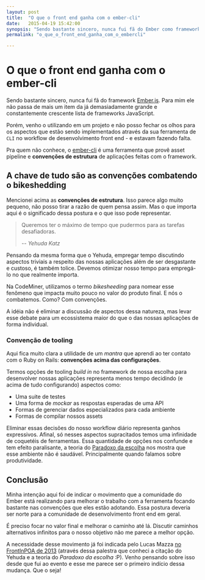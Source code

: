 ```yaml
---
layout: post
title:  "O que o front end ganha com o ember-cli"
date:   2015-04-19 15:42:00
synopsis: "Sendo bastante sincero, nunca fui fã do Ember como framework. Porém, não posso fechar os olhos para os interessantes impactos do ember-cli no workflow de desenvolvimento front end."
permalink: "o_que_o_front_end_ganha_com_o_embercli"

---
```


# O que o front end ganha com o ember-cli

Sendo bastante sincero, nunca fui fã do framework [Ember.js](http://emberjs.com/). Para mim ele não passa de mais um item da já demasiadamente grande e constantemente crescente lista de frameworks JavaScript.

Porém, venho o utilizando em um projeto e não posso fechar os olhos para os aspectos que estão sendo implementados através da sua ferramenta de `CLI` no workflow de desenvolvimento front end - e estavam fazendo falta.

Pra quem não conhece, o [ember-cli](http://www.ember-cli.com/) é uma ferramenta que provê asset pipeline e __convenções de estrutura__ de aplicações feitas com o framework.

## A chave de tudo são as convenções combatendo o bikeshedding

Mencionei acima as __convenções de estrutura__. Isso parece algo muito pequeno, não posso tirar a razão de quem pensa assim. Mas o que importa aqui é o significado dessa postura e o que isso pode representar.

> Queremos ter o máximo de tempo que pudermos para as tarefas desafiadoras.
>
> _-- Yehuda Katz_

Pensando da mesma forma que o Yehuda, empregar tempo discutindo aspectos triviais a respeito das nossas aplicações além de ser desgastante e custoso, é também tolice. Devemos otimizar nosso tempo para empregá-lo no que realmente importa.

Na CodeMiner, utilizamos o termo _bikesheeding_ para nomear esse fenômeno que impacta muito pouco no valor do produto final. E nós o combatemos. Como? Com convenções.

A idéia não é eliminar a discussão de aspectos dessa natureza, mas levar esse debate para um ecossistema maior do que o das nossas aplicações de forma individual.

### Convenção de tooling

Aqui fica muito clara a utilidade de um _mantra_ que aprendi ao ter contato com o Ruby on Rails: __convenções acima das configurações__.

Termos opções de tooling _build in_ no framework de nossa escolha para desenvolver nossas aplicações representa menos tempo decidindo (e acima de tudo configurando) aspectos como:

* Uma suite de testes
* Uma forma de _mockar_ as respostas esperadas de uma API
* Formas de gerenciar dados especializados para cada ambiente
* Formas de compilar nossos assets

Eliminar essas decisões do nosso workflow diário representa ganhos expressivos. Afinal, só nesses aspectos supracitados temos uma infinidade de coquetéis de ferramentas. Essa quantidade de opções nos confunde e tem efeito paralisante, a teoria do [Paradoxo da escolha](http://www.ted.com/talks/barry_schwartz_on_the_paradox_of_choice?language=pt) nos mostra que esse ambiente não é saudável. Principalmente quando falamos sobre produtividade.

## Conclusão

Minha intenção aqui foi de indicar o movimento que a comunidade do Ember está realizando para melhorar o trabalho com a ferramenta focando bastante nas convenções que eles estão adotando. Essa postura deveria ser norte para a comunidade de desenvolvimento front end em geral.

É preciso focar no valor final e melhorar o caminho até lá. Discutir caminhos alternativos infinitos para o nosso objetivo não me parece a melhor opção.

A necessidade desse movimento já foi indicada pelo Lucas Mazza [no FrontInPOA de 2013](https://youtu.be/2iA-Z_xu3DE) (através dessa palestra que conheci a citação do Yehuda e a teoria do _Paradoxo da escolha_ :P). Venho pensando sobre isso desde que fui ao evento e esse me parece ser o primeiro indício dessa mudança. Que o seja!
